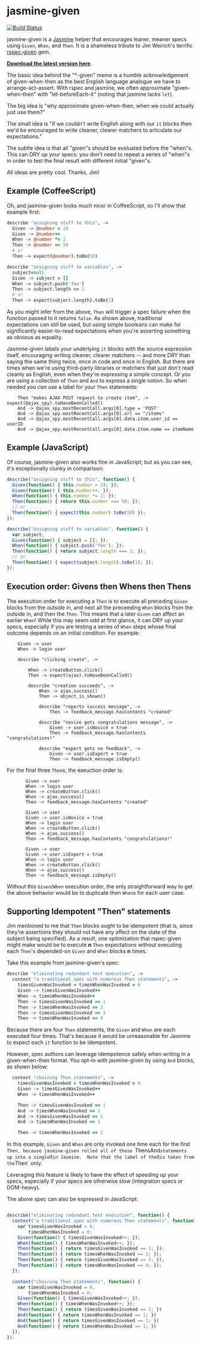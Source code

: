 # jasmine-given

[![Build Status](https://secure.travis-ci.org/searls/jasmine-given.png)](http://travis-ci.org/searls/jasmine-given)

jasmine-given is a [Jasmine](https://github.com/pivotal/jasmine) helper that encourages leaner, meaner specs using `Given`, `When`, and `Then`. It is a shameless tribute to Jim Weirich's terrific [rspec-given](https://github.com/jimweirich/rspec-given) gem.

**[Download the latest version here](https://raw.github.com/searls/jasmine-given/master/dist/jasmine-given.js)**.

The basic idea behind the "*-given" meme is a humble acknowledgement of given-when-then as the best English language analogue we have to arrange-act-assert. With rspec and jasmine, we often approximate "given-when-then" with "let-beforeEach-it" (noting that jasmine lacks `let`).

The big idea is "why approximate given-when-then, when we could actually just use them?"

The small idea is "if we couldn't write English along with our `it` blocks then we'd be encouraged to write cleaner, clearer matchers to articulate our expectations."

The subtle idea is that all "given"s should be evaluated before the "when"s.  This can DRY up your specs: you don't need to repeat a series of "when"s in order to test the final result with different initial "given"s.

All ideas are pretty cool. Thanks, Jim!

## Example (CoffeeScript)

Oh, and jasmine-given looks *much* nicer in CoffeeScript, so I'll show that example first:

``` coffeescript
describe "assigning stuff to this", ->
  Given -> @number = 24
  Given -> @number++
  When -> @number *= 2
  Then -> @number == 50
  # or
  Then -> expect(@number).toBe(50)

describe "assigning stuff to variables", ->
  subject=null
  Given -> subject = []
  When -> subject.push('foo')
  Then -> subject.length == 1
  # or
  Then -> expect(subject.length).toBe(1)
```

As you might infer from the above, `Then` will trigger a spec failure when the function passed to it returns `false`. As shown above, traditional expectations can still be used, but using simple booleans can make for significantly easier-to-read expectations when you're asserting something as obvious as equality.

Jasmine-given labels your underlying `it` blocks with the source expression
itself, encouraging writing cleaner, clearer matchers -- and more DRY than
saying the same thing twice, once in code and once in English.  But there
are times when we're using third-party libraries or matchers that just
don't read cleanly as English, even when they're expressing a simple concept.
Or you are using a collection of `Then` and `And` to express a single
notion.  So when needed you *can* use a label for your `Then` statements:

        Then "makes AJAX POST request to create item", -> expect(@ajax_spy).toHaveBeenCalled()
        And -> @ajax_spy.mostRecentCall.args[0].type = 'POST'
        And -> @ajax_spy.mostRecentCall.args[0].url == "/items"
        And -> @ajax_spy.mostRecentCall.args[0].data.item.user_id == userID
        And -> @ajax_spy.mostRecentCall.args[0].data.item.name == itemName

## Example (JavaScript)

Of course, jasmine-given also works fine in JavaScript; but as you can see, it's exceptionally clunky in comparison:

``` javascript
describe("assigning stuff to this", function() {
  Given(function() { this.number = 24; });
  Given(function() { this.number++; });
  When(function() { this.number *= 2; });
  Then(function() { return this.number === 50; });
  // or
  Then(function() { expect(this.number).toBe(50) });
});

describe("assigning stuff to variables", function() {
  var subject;
  Given(function() { subject = []; });
  When(function() { subject.push('foo'); });
  Then(function() { return subject.length === 1; });
  // or
  Then(function() { expect(subject.length).toBe(1); });
});
```

## Execution order: Givens then Whens then Thens

The execution order for executing a `Then` is to execute all preceding `Given` blocks
from the outside in, and next all the preceeding `When` blocks from the outside in, and
then the `Then`.  This means that a later `Given` can affect an earlier `When`!
While this may seem odd at first glance, it can DRY up your specs, especially if
you are testing a series of `When` steps whose final outcome depends on an
initial condition.  For example:

```
    Given -> user
    When -> login user

    describe "clicking create", ->

        When -> createButton.click()
        Then -> expect(ajax).toHaveBeenCalled()

        describe "creation succeeds", ->
            When -> ajax.success()
            Then -> object_is_shown()

            describe "reports success message", ->
                Then -> feedback_message.hasContents "created"

            describe "novice gets congratulations message", ->
                Given -> user.isNovice = true
                Then -> feedback_message.hasContents "congratulations!"

            describe "expert gets no feedback", ->
                Given -> user.isExpert = true
                Then -> feedback_message.isEmpty()
```
For the final three `Then`s, the exeuction order is:

```
       Given -> user
       When -> login user
       When -> createButton.click()
       When -> ajax.success()
       Then -> feedback_message.hasContents "created"

       Given -> user
       Given -> user.isNovice = true
       When -> login user
       When -> createButton.click()
       When -> ajax.success()
       Then -> feedback_message.hasContents "congratulations!"

       Given -> user
       Given -> user.isExpert = true
       When -> login user
       When -> createButton.click()
       When -> ajax.success()
       Then -> feedback_message.isEmpty()
```
Without this `Given`/`When` execution order, the only straightforward way to get the above
behavior would be to duplicate then `When`s for each user case.  

## Supporting Idempotent "Then" statements

Jim mentioned to me that `Then` blocks ought to be idempotent (that is, since they're assertions they should not have any affect on the state of the subject being specified). As a result, one optimization that rspec-given might make would be to execute **n** `Then` expectations without executing each `Then`'s depended-on `Given` and `When` blocks **n** times.

Take this example from jasmine-given's spec:

``` coffeescript
describe "eliminating redundant test execution", ->
  context "a traditional spec with numerous Then statements", ->
    timesGivenWasInvoked = timesWhenWasInvoked = 0
    Given -> timesGivenWasInvoked++
    When -> timesWhenWasInvoked++
    Then -> timesGivenWasInvoked == 1
    Then -> timesWhenWasInvoked == 2
    Then -> timesGivenWasInvoked == 3
    Then -> timesWhenWasInvoked == 4
```
Because there are four `Then` statements, the `Given` and `When` are each executed four times. That's because it would be unreasonable for Jasmine to expect each `it` function  to be idempotent.

However, spec authors can leverage idempotence safely when writing in a given-when-then format. You opt-in with jasmine-given by using `And` blocks, as shown below:

``` coffeescript
  context "chaining Then statements", ->
    timesGivenWasInvoked = timesWhenWasInvoked = 0
    Given -> timesGivenWasInvoked++
    When -> timesWhenWasInvoked++

    Then -> timesGivenWasInvoked == 1
    And -> timesWhenWasInvoked == 1
    And -> timesGivenWasInvoked == 1
    And -> timesWhenWasInvoked == 1

    Then -> timesWhenWasInvoked == 2
```

In this example, `Given` and `When` are only invoked one time each for the first `Then, because jasmine-given rolled all of those `Then` & `And` statements up into a single `it` in Jasmine.  Note that the label of the `it` is taken from the `Then` only.

Leveraging this feature is likely to have the effect of speeding up your specs, especially if your specs are otherwise slow (integration specs or DOM-heavy).

The above spec can also be expressed in JavaScript:

``` javascript

describe("eliminating redundant test execution", function() {
  context("a traditional spec with numerous Then statements", function() {
    var timesGivenWasInvoked = 0,
        timesWhenWasInvoked = 0;
    Given(function() { timesGivenWasInvoked++; });
    When(function() { timesWhenWasInvoked++; });
    Then(function() { return timesGivenWasInvoked == 1; });
    Then(function() { return timesWhenWasInvoked == 2; });
    Then(function() { return timesGivenWasInvoked == 3; });
    Then(function() { return timesWhenWasInvoked == 4; });
  });

  context("chaining Then statements", function() {
    var timesGivenWasInvoked = 0,
        timesWhenWasInvoked = 0;
    Given(function() { timesGivenWasInvoked++; });
    When(function() { timesWhenWasInvoked++; });
    Then(function() { return timesGivenWasInvoked == 1; })
    And(function() { return timesWhenWasInvoked == 1; })
    And(function() { return timesGivenWasInvoked == 1; })
    And(function() { return timesWhenWasInvoked == 1; })
  });
});

```
